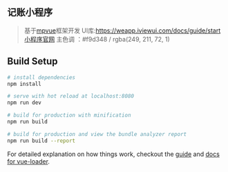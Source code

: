 ## 记账小程序

> 基于[mpvue](http://mpvue.com/mpvue/)框架开发
> UI库:https://weapp.iviewui.com/docs/guide/start
> [小程序官网](https://developers.weixin.qq.com/miniprogram/dev/)
> 主色调 ：#f9d348 / rgba(249, 211, 72, 1)

## Build Setup

``` bash
# install dependencies
npm install

# serve with hot reload at localhost:8080
npm run dev

# build for production with minification
npm run build

# build for production and view the bundle analyzer report
npm run build --report
```

For detailed explanation on how things work, checkout the [guide](http://vuejs-templates.github.io/webpack/) and [docs for vue-loader](http://vuejs.github.io/vue-loader).
